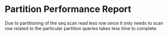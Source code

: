 # Partition Performance Report 

Due to partitioning of the seq scan read less row since it only needs to scan row related to the particular partition queries takes less time to complete.
